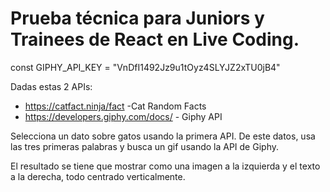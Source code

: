 # Prueba técnica para Juniors y Trainees de React en Live Coding.

const GIPHY_API_KEY = "VnDfI1492Jz9u1tOyz4SLYJZ2xTU0jB4"

Dadas estas 2 APIs: 
- https://catfact.ninja/fact -Cat Random Facts
- https://developers.giphy.com/docs/ - Giphy API

Selecciona un dato sobre gatos usando la primera API. 
De este datos, usa las tres primeras palabras
y busca un gif usando la API de Giphy. 

El resultado se tiene que mostrar como una imagen a la izquierda 
y el texto a la derecha, todo centrado verticalmente. 
